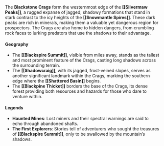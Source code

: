 The **Blackstone Crags** form the westernmost edge of the **[[Silvermaw Peaks]]**, a rugged expanse of jagged, shadowy formations that stand in stark contrast to the icy heights of the **[[Snowmantle Spires]]**. These dark peaks are rich in minerals, making them a valuable yet dangerous region for prospectors. The Crags are also home to hidden dangers, from crumbling rock faces to lurking predators that use the shadows to their advantage.

#### **Geography**

- The **[[Blackspire Summit]]**, visible from miles away, stands as the tallest and most prominent feature of the Crags, casting long shadows across the surrounding terrain.
- The **[[Shadowcraig]]**, with its jagged, frost-veined slopes, serves as another significant landmark within the Crags, marking the southern edge where the **[[Shattered Basin]]** begins.
- The **[[Blackpine Thicket]]** borders the base of the Crags, its dense forest providing both resources and hazards for those who dare to venture within.

#### **Legends**

- **Haunted Mines**: Lost miners and their spectral warnings are said to echo through abandoned shafts.
- **The First Explorers**: Stories tell of adventurers who sought the treasures of **[[Blackspire Summit]]**, only to be swallowed by the mountain’s shadows.